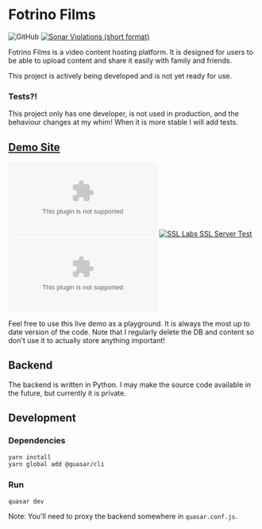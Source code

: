 # Fotrino Films

![GitHub](https://img.shields.io/github/license/michaelmolino/fotrino-films-frontend?style=for-the-badge)
[![Sonar Violations (short format)](https://img.shields.io/sonar/violations/michaelmolino_fotrino-films-frontend?label=sonar%20violations&server=https%3A%2F%2Fsonarcloud.io&style=for-the-badge)](https://sonarcloud.io/dashboard?id=michaelmolino_fotrino-films-frontend)

Fotrino Films is a video content hosting platform. It is designed for users to be able to upload content and share it easily with family and friends.

This project is actively being developed and is not yet ready for use.

### Tests?!

This project only has one developer, is not used in production, and the behaviour changes at my whim! When it is more stable I will add tests.

## [Demo Site](https://films.fotrino.com/)

[![Chromium HSTS preload](https://img.shields.io/hsts/preload/films.fotrino.com?style=for-the-badge)](https://hstspreload.org/?domain=films.fotrino.com)
[![SSL Labs SSL Server Test](https://img.shields.io/badge/SSL%20LABS-A%2B-brightgreen?style=for-the-badge)](https://www.ssllabs.com/ssltest/analyze.html?d=films.fotrino.com)
[![Mozilla HTTP Observatory Grade](https://img.shields.io/mozilla-observatory/grade/films.fotrino.com?publish&style=for-the-badge)](https://observatory.mozilla.org/analyze/films.fotrino.com)

Feel free to use this live demo as a playground. It is always the most up to date version of the code. Note that I regularly delete the DB and content so don't use it to actually store anything important!

## Backend

The backend is written in Python. I may make the source code available in the future, but currently it is private.

## Development

### Dependencies

```bash
yarn install
yarn global add @quasar/cli
```

### Run

```bash
quasar dev
```

Note: You'll need to proxy the backend somewhere in `quasar.conf.js`.
